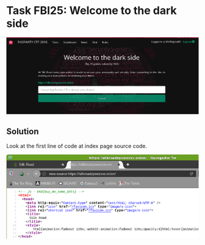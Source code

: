 # Task FBI25: Welcome to the dark side

![Web Screenshot](img/FBI25_WEB.png)

## Solution

Look at the first line of code at index page source code.

![Flag screenshot](img/FBI25_FLAG.png)
